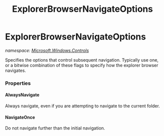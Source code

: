 ﻿---
title: ExplorerBrowserNavigateOptions
---

# ExplorerBrowserNavigateOptions
_namespace: [Microsoft.Windows.Controls](N-Microsoft.Windows.Controls.html)_

Specifies the options that control subsequent navigation.
 Typically use one, or a bitwise combination of these
 flags to specify how the explorer browser navigates.



### Properties

#### AlwaysNavigate
Always navigate, even if you are attempting to navigate to the current folder.
#### NavigateOnce
Do not navigate further than the initial navigation.

